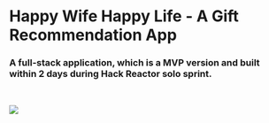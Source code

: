 # Happy Wife Happy Life - A Gift Recommendation App

### A full-stack application, which is a MVP version and built within 2 days during Hack Reactor solo sprint. 
<br />

![](https://www.youtube.com/watch?v=XA6C7GUQF8o)
